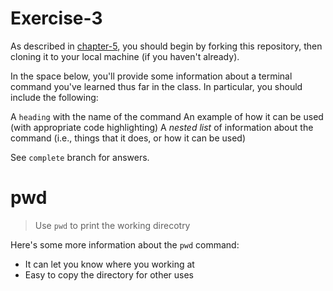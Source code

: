 # Exercise-3

As described in [chapter-5](https://info201-s17.github.io/book/introduction-to-git-and-github.html), you should begin by forking this repository, then cloning it to your local machine (if you haven't already).

In the space below, you'll provide some information about a terminal command you've learned thus far in the class. In particular, you should include the following:

A `heading` with the name of the command
An example of how it can be used (with appropriate code highlighting)
A _nested list_ of information about the command (i.e., things that it does, or how it can be used)

See `complete` branch for answers.



# pwd

> Use `pwd` to print the working direcotry

Here's some more information about the `pwd` command:

<ul>
	<li>It can let you know where you working at</li>
	<li>Easy to copy the directory for other uses</li>
</ul>